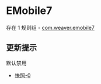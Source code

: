 # EMobile7

存在 1 规则组 - [com.weaver.emobile7](/src/apps/com.weaver.emobile7.ts)

## 更新提示

默认禁用

- [快照-0](https://i.gkd.li/i/12673154)
